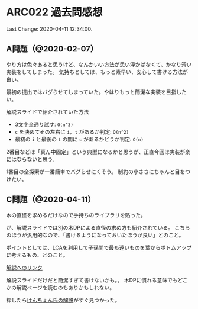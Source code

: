 # ARC022 過去問感想

Last Change: 2020-04-11 12:34:00.

## A問題（@2020-02-07）

やり方は色々あると思うけど、なんかいい方法が思い浮かばなくて、かなり汚い実装をしてしまった。
気持ちとしては、もっと素早い、安心して書ける方法が良い。

最初の提出ではバグらせてしまっていた。やはりもっと簡潔な実装を目指したい。

解説スライドで紹介されていた方法

- 3文字全通り試す: `O(n^3)`
- `c` を決めてその左右に `i, t` があるか判定: `O(n^2)`
- 最初の `i` と最後の `t` の間に `c` があるかどうか判定: `O(n)`

2番目などは「真ん中固定」という典型になるかと思うが、正直今回は実装が楽にはならないと思う。

1番目の全探索が一番簡単でバグらせにくそう。
制約の小ささにちゃんと目をつけたい。

## C問題（@2020-04-11）

木の直径を求めるだけなので手持ちのライブラリを貼った。

が、解説スライドでは別の木DPによる直径の求め方も紹介されている。
こちらのほうが汎用的なので、「書けるようになっておいたほうが良い」とのこと。

ポイントとしては、LCAを利用して子孫間で最も遠いものを葉からボトムアップに考えるもの、とのこと。

[解説へのリンク](https://www.slideshare.net/chokudai/arc022)

解説スライドだけだと簡潔すぎて書けないかも。。
木DPに慣れる意味でもどこかの解説ページを読むのもありかもしれない。

探したら[けんちょん氏の解説](https://drken1215.hatenablog.com/entry/2020/02/02/213944)がすぐ見つかった。

